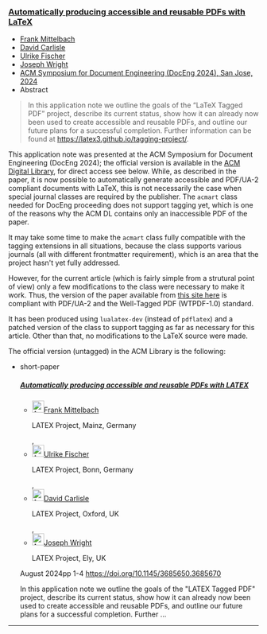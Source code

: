 

### <a href="{{site.baseurl}}/publications/2024-FMi-DPC-UFi-JAW-doceng24.pdf">Automatically producing accessible and reusable PDFs with LaTeX</a>

+ [Frank Mittelbach]({{site.baseurl}}/about/team/#frank-mittelbach)
+ [David Carlisle]({{site.baseurl}}/about/team/#david-carlisle)
+ [Ulrike Fischer]({{site.baseurl}}/about/team/#ulrike-fischer)
+ [Joseph Wright]({{site.baseurl}}/about/team/#joseph-write)
+ [ACM Symposium for Document Engineering (DocEng 2024), San Jose, 2024](https://www.documentengineering.org/doceng2024)
+ Abstract
> In this application note we outline the goals of the “LaTeX Tagged PDF” project, describe its current status, show how it can already now been used to create accessible and reusable PDFs, and outline our future plans for a successful completion. Further information can be found at https://latex3.github.io/tagging-project/.


This application note was presented at the ACM Symposium for Document Engineering (DocEng 2024); the official version is available in the [ACM Digital Library](https://doi.org/10.1145/3685650.3685670), for direct access see below.
While, as described in the paper, it is now possible to automatically generate accessible and PDF/UA-2 compliant documents with LaTeX, this is not necessarily the case when special journal classes are required by the publisher.
The `acmart` class needed for DocEng proceeding does not support tagging yet, which is one of the reasons why the ACM DL contains only an inaccessible PDF of the paper.

It may take some time to make the `acmart` class fully compatible with the tagging extensions in all situations, because the class supports various journals (all with different frontmatter requirement), which is an area that the project hasn't yet fully addressed.

However, for the current article (which is fairly simple from a strutural point of view) only a few modifications to the class were necessary to make it work. Thus, the version of the paper available from [this site here]({{site.baseurl}}/publications/2024-FMi-DPC-UFi-JAW-doceng24.pdf) is compliant with PDF/UA-2 and the Well-Tagged PDF (WTPDF-1.0) standard.

It has been produced using `lualatex-dev` (instead of `pdflatex`) and a patched version of the class to support tagging as far as necessary for this article. Other than that, no modifications to the LaTeX source were made. 

The official version (untagged) in the ACM Library is the following:

<div class="multi-search multi-search--issue-item">
    <ul class="rlist ">
        <li class="grid-item separated-block--dashed--bottom">
            <div class="issue-item clearfix">
                <div class="issue-item__citation">
                    <div class="issue-heading">short-paper</div>
                </div>
                <div class="issue-item__content">
                    <h5 class="issue-item__title"><a
                            href="https://dl.acm.org/doi/10.1145/3685650.3685670?cid=81100433073"
                            referrerpolicy="no-referrer-when-downgrade">Automatically
                            producing accessible and reusable PDFs with
                            LATEX</a></h5>
                    <ul class="rlist--inline loa truncate-list"
                        title="list of authors" data-lines="2">
                        <li><a href="https://acm-prod.literatumonline.com.localhost.literatumonline.com:5205/profile/81100433073"
                                title="Frank Mittelbach"><img
                                    class="author-picture"
                                    src="/action/showDoPubAsset?doi=10.1145/contrib-81100433073&format=rel-imgonly&assetId=img_0082.jpg"
                                    width="24" height="24" alt="Author Picture"
                                    aria-hidden="true" /><span>Frank
                                    Mittelbach</span></a><span
                                class="loa_author_inst hidden">
                                <p data-doi="10.1145/contrib-81100433073">LATEX
                                    Project, Mainz, Germany</p>
                            </span><span>,</span></li>
                        <li><a href="https://acm-prod.literatumonline.com.localhost.literatumonline.com:5205/profile/99661335324"
                                title="Ulrike Fischer"><img
                                    class="author-picture"
                                    src="/pb-assets/icons/DOs/default-profile.svg"
                                    width="24" height="24" alt="Author Picture"
                                    aria-hidden="true" /><span>Ulrike
                                    Fischer</span></a><span
                                class="loa_author_inst hidden">
                                <p data-doi="10.1145/contrib-99661335324">LATEX
                                    Project, Bonn, Germany</p>
                            </span><span>,</span></li>
                        <li><a href="https://acm-prod.literatumonline.com.localhost.literatumonline.com:5205/profile/81100430209"
                                title="David Carlisle"><img
                                    class="author-picture"
                                    src="/pb-assets/icons/DOs/default-profile.svg"
                                    width="24" height="24" alt="Author Picture"
                                    aria-hidden="true" /><span>David
                                    Carlisle</span></a><span
                                class="loa_author_inst hidden">
                                <p data-doi="10.1145/contrib-81100430209">LATEX
                                    Project, Oxford, UK</p>
                            </span><span>,</span></li>
                        <li><a href="https://acm-prod.literatumonline.com.localhost.literatumonline.com:5205/profile/99661344600"
                                title="Joseph Wright"><img
                                    class="author-picture"
                                    src="/pb-assets/icons/DOs/default-profile.svg"
                                    width="24" height="24" alt="Author Picture"
                                    aria-hidden="true" /><span>Joseph
                                    Wright</span></a><span
                                class="loa_author_inst hidden">
                                <p data-doi="10.1145/contrib-99661344600">LATEX
                                    Project, Ely, UK</p>
                            </span></li>
                    </ul>
                    <div class="issue-item__detail"><span>August
                            2024</span><span class="dot-separator">pp 1-4
                        </span><span><a
                                href="https://doi.org/10.1145/3685650.3685670"
                                class="issue-item__doi  dot-separator">https://doi.org/10.1145/3685650.3685670</a></span>
                    </div>
                    <div data-lines='4'
                        class="issue-item__abstract truncate-text">
                        <div class="issue-item__abstract truncate-text"
                            data-lines="4">
                            <p>In this application note we outline the goals of
                                the "LATEX Tagged PDF" project, describe its
                                current status, show how it can already now been
                                used to create accessible and reusable PDFs, and
                                outline our future plans for a successful
                                completion. Further ...</p>
                        </div>
                    </div>
                </div>
            </div>
        </li>
    </ul>
</div>
<link rel="stylesheet"
    href="https://dl.acm.org/pb-assets/styles/authorizer.css" />


***
